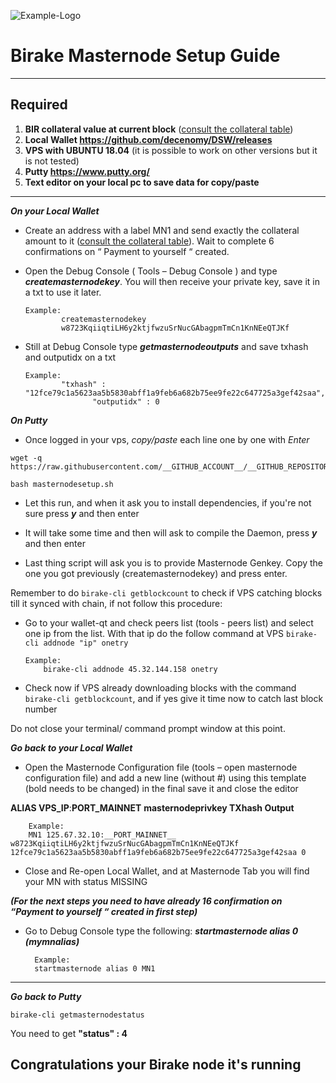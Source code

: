 ![Example-Logo](https://avatars.githubusercontent.com/u/74193190?v=4)

# Birake Masternode Setup Guide
***
## Required
1) **BIR collateral value at current block** ([consult the collateral table](../../README.md#rewards-breakdown))
2) **Local Wallet https://github.com/decenomy/DSW/releases**
3) **VPS with UBUNTU 18.04** (it is possible to work on other versions but it is not tested)
4) **Putty https://www.putty.org/**
5) **Text editor on your local pc to save data for copy/paste**
***

***On your Local Wallet***
* Create an address with a label MN1 and send exactly the collateral amount to it ([consult the collateral table](../../README.md#rewards-breakdown)). Wait to complete 6 confirmations on “ Payment to yourself “ created.

* Open the Debug Console ( Tools – Debug Console ) and type ***createmasternodekey***.
You will then receive your private key, save it in a txt to use it later.
  ```
  Example:
          createmasternodekey
          w8723KqiiqtiLH6y2ktjfwzuSrNucGAbagpmTmCn1KnNEeQTJKf
* Still at Debug Console type ***getmasternodeoutputs*** and save txhash and outputidx on a txt
  ```
  Example:
          "txhash" : "12fce79c1a5623aa5b5830abff1a9feb6a682b75ee9fe22c647725a3gef42saa",
		         "outputidx" : 0

***On Putty***

* Once logged in your vps, *copy/paste* each line one by one with *Enter*

```
wget -q https://raw.githubusercontent.com/__GITHUB_ACCOUNT__/__GITHUB_REPOSITORY__/master/contrib/masternodesetup/masternodesetup.sh
```

```
bash masternodesetup.sh
```

* Let this run, and when it ask you to install dependencies, if you're not sure press ***y*** and then enter

* It will take some time and then will ask to compile the Daemon, press ***y*** and then enter 

* Last thing script will ask you is to provide Masternode Genkey. Copy the one you got previously (createmasternodekey) and press enter.

Remember to do `birake-cli getblockcount` to check if VPS catching blocks till it synced with chain, if not follow this procedure:

* Go to your wallet-qt and check peers list (tools - peers list) and select one ip from the list. With that ip do the follow command at VPS `birake-cli addnode "ip" onetry`

      Example:
		  birake-cli addnode 45.32.144.158 onetry
    
* Check now if VPS already downloading blocks with the command `birake-cli getblockcount`, and if yes give it time now to catch last block number 

Do not close your terminal/ command prompt window at this point.

***Go back to your Local Wallet***

* Open the Masternode Configuration file (tools – open masternode configuration file) and add a new line (without #) using this template (bold needs to be changed) in the final save it and close the editor

**ALIAS VPS_IP**:__PORT_MAINNET__ **masternodeprivkey TXhash Output**

		Example:
		MN1 125.67.32.10:__PORT_MAINNET__ w8723KqiiqtiLH6y2ktjfwzuSrNucGAbagpmTmCn1KnNEeQTJKf 12fce79c1a5623aa5b5830abff1a9feb6a682b75ee9fe22c647725a3gef42saa 0

* Close and Re-open Local Wallet, and at Masternode Tab you will find your MN with status MISSING

***(For the next steps you need to have already 16 confirmation on “Payment to yourself “ created in first step)***

* Go to Debug Console type the following: ***startmasternode alias 0 (mymnalias)***

		Example:
		startmasternode alias 0 MN1
***

***Go back to Putty***

```
birake-cli getmasternodestatus
```

You need to get **"status" : 4** 

## Congratulations your Birake node it's running
